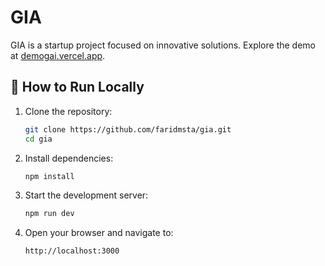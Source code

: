 # GIA

GIA is a startup project focused on innovative solutions. Explore the demo at [demogai.vercel.app](https://demogai.vercel.app).


## 🚀 How to Run Locally

1. Clone the repository:
   ```bash
   git clone https://github.com/faridmsta/gia.git
   cd gia
   ```

2. Install dependencies:
   ```bash
   npm install
   ```

3. Start the development server:
   ```bash
   npm run dev
   ```

4. Open your browser and navigate to:
   ```
   http://localhost:3000
   ```

